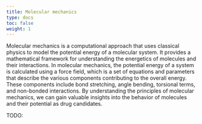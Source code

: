 ```yaml
---
title: Molecular mechanics
type: docs
toc: false
weight: 1
---
```


Molecular mechanics is a computational approach that uses classical physics to model the potential energy of a molecular system. It provides a mathematical framework for understanding the energetics of molecules and their interactions. In molecular mechanics, the potential energy of a system is calculated using a force field, which is a set of equations and parameters that describe the various components contributing to the overall energy. These components include bond stretching, angle bending, torsional terms, and non-bonded interactions. By understanding the principles of molecular mechanics, we can gain valuable insights into the behavior of molecules and their potential as drug candidates.

TODO:

<!-- References -->

[^kumar2022drug]: Chapter 6 of Kumar, T. D. A. (2022). *Drug Design: A Conceptual Overview*. CRC Press. DOI: [10.1201/9781003298755](https://doi.org/10.1201/9781003298755)
[^braun2018best]: Braun, E., Gilmer, J., Mayes, H. B., Mobley, D. L., Monroe, J. I., Prasad, S., & Zuckerman, D. M. (2018). Best Practices for Foundations in Molecular Simulations [Article v1.0]. *Living Journal of Computational Molecular Science, 1*(1), 5957. DOI: [10.33011/livecoms.1.1.5957](https://doi.org/10.33011/livecoms.1.1.5957)
[^jensen2017introduction]: Chapter 2 of Jensen, F. (2017). *Introduction to computational chemistry*. John wiley & sons.
[^cramer2013essentials]: Chapter 2 of Cramer, C. J. (2013). Chapter 2 of *Essentials of computational chemistry: Theories and models*. John Wiley & Sons.
[^leach2001molecular]: Chapter 4 of Leach, A. R. (2001). *Molecular modelling: Principles and applications*. Pearson education.
